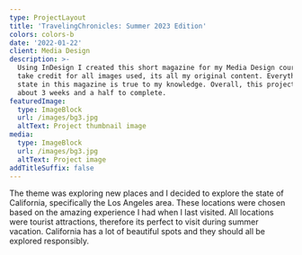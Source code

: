 ```yaml
---
type: ProjectLayout
title: 'TravelingChronicles: Summer 2023 Edition'
colors: colors-b
date: '2022-01-22'
client: Media Design
description: >-
  Using InDesign I created this short magazine for my Media Design course. I
  take credit for all images used, its all my original content. Everything I
  state in this magazine is true to my knowledge. Overall, this project took
  about 3 weeks and a half to complete.
featuredImage:
  type: ImageBlock
  url: /images/bg3.jpg
  altText: Project thumbnail image
media:
  type: ImageBlock
  url: /images/bg3.jpg
  altText: Project image
addTitleSuffix: false
---
```

The theme was exploring new places and I decided to explore the state of California, specifically the Los Angeles area. These locations were chosen based on the amazing experience I had when I last visited. All locations were tourist attractions, therefore its perfect to visit during summer vacation. California has a lot of beautiful spots and they should all be explored responsibly.
